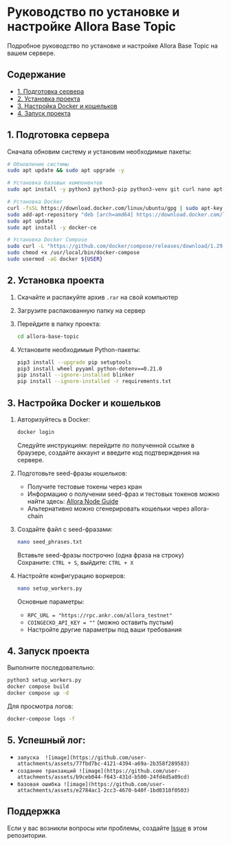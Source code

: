 # Руководство по установке и настройке Allora Base Topic

Подробное руководство по установке и настройке Allora Base Topic на вашем сервере.

## Содержание
- [1. Подготовка сервера](#1-подготовка-сервера)
- [2. Установка проекта](#2-установка-проекта)
- [3. Настройка Docker и кошельков](#3-настройка-docker-и-кошельков)
- [4. Запуск проекта](#4-запуск-проекта)

## 1. Подготовка сервера

Сначала обновим систему и установим необходимые пакеты:

```bash
# Обновление системы
sudo apt update && sudo apt upgrade -y

# Установка базовых компонентов
sudo apt install -y python3 python3-pip python3-venv git curl nano apt-transport-https ca-certificates software-properties-common

# Установка Docker
curl -fsSL https://download.docker.com/linux/ubuntu/gpg | sudo apt-key add -
sudo add-apt-repository "deb [arch=amd64] https://download.docker.com/linux/ubuntu $(lsb_release -cs) stable"
sudo apt update
sudo apt install -y docker-ce

# Установка Docker Compose
sudo curl -L "https://github.com/docker/compose/releases/download/1.29.2/docker-compose-$(uname -s)-$(uname -m)" -o /usr/local/bin/docker-compose
sudo chmod +x /usr/local/bin/docker-compose
sudo usermod -aG docker ${USER}
```

## 2. Установка проекта

1. Скачайте и распакуйте архив `.rar` на свой компьютер
2. Загрузите распакованную папку на сервер
3. Перейдите в папку проекта:
   ```bash
   cd allora-base-topic
   ```

4. Установите необходимые Python-пакеты:
   ```bash
   pip3 install --upgrade pip setuptools
   pip3 install wheel pyyaml python-dotenv==0.21.0
   pip install --ignore-installed blinker
   pip install --ignore-installed -r requirements.txt
   ```

## 3. Настройка Docker и кошельков

1. Авторизуйтесь в Docker:
   ```bash
   docker login
   ```
   Следуйте инструкциям: перейдите по полученной ссылке в браузере, создайте аккаунт и введите код подтверждения на сервере.

2. Подготовьте seed-фразы кошельков:
   - Получите тестовые токены через кран
   - Информацию о получении seed-фраз и тестовых токенов можно найти здесь: [Allora Node Guide](https://teletype.in/@cryptoforto/allora-node-guide-vDEhWh-kBP0)
   - Альтернативно можно сгенерировать кошельки через allora-chain

3. Создайте файл с seed-фразами:
   ```bash
   nano seed_phrases.txt
   ```
   Вставьте seed-фразы построчно (одна фраза на строку)  
   Сохраните: `CTRL + S`, выйдите: `CTRL + X`

4. Настройте конфигурацию воркеров:
   ```bash
   nano setup_workers.py
   ```
   Основные параметры:
   - `RPC_URL = "https://rpc.ankr.com/allora_testnet"`
   - `COINGECKO_API_KEY = ""` (можно оставить пустым)
   - Настройте другие параметры под ваши требования

## 4. Запуск проекта

Выполните последовательно:
```bash
python3 setup_workers.py
docker compose build
docker compose up -d
```

Для просмотра логов:
```bash
docker-compose logs -f
```


## 5. Успешный лог:
- `запуска  ![image](https://github.com/user-attachments/assets/77fbd7bc-4121-4394-a69a-2b358f289583)`
- `создание транзакций ![image](https://github.com/user-attachments/assets/b9ceb044-f643-431d-b500-24fd4d5a09cd)`
- `базовая ошибка ![image](https://github.com/user-attachments/assets/e2784ac1-2cc3-4670-b40f-1bd0318f0503)`

## Поддержка

Если у вас возникли вопросы или проблемы, создайте [Issue](../../issues) в этом репозитории.

